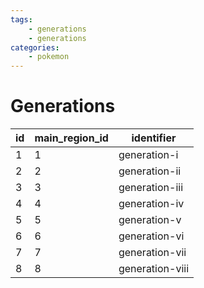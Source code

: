 ```yaml
---
tags:
    - generations
    - generations
categories:
    - pokemon
---
```


# Generations

| id | main_region_id |   identifier    |
|----|----------------|-----------------|
| 1  | 1              | generation-i    |
| 2  | 2              | generation-ii   |
| 3  | 3              | generation-iii  |
| 4  | 4              | generation-iv   |
| 5  | 5              | generation-v    |
| 6  | 6              | generation-vi   |
| 7  | 7              | generation-vii  |
| 8  | 8              | generation-viii |
